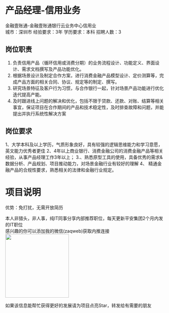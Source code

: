 # 产品经理-信用业务
金融壹账通-金融壹账通银行云业务中心信用业  
城市：深圳市 经验要求：3年 学历要求：本科  招聘人数：3

## 岗位职责
1. 负责信用产品（循环信用或消费分期）的业务流程设计、功能定义、界面设计、需求文档撰写及产品功能优化。
 2. 根据场景设计及制定合作方案，进行消费金融产品模型设计、定价测算等，完成产品方面的相关合同、协议、规定等的制定、撰写。
 3. 研究场景特征及客户行为习惯，与合作银行一起，针对场景产品功能进行优化迭代提高产能。
 4. 及时跟进线上问题的解决和优化，包括不限于贷款、还款、对账、结算等相关事宜，保证项目在合作期间的产品和技术稳定性，及时排查故障和问题，并能提出并执行系统性解决方案

## 岗位要求
1、大学本科及以上学历，气质形象良好，具有较强的逻辑思维能力和学习意愿，英文能力优秀者更佳
 2、4年以上商业银行、消费金融公司的消费金融产品等相关经验，从事产品经理工作3年以上；
 3.、熟悉原型工具的使用，具备优秀的需求&数据分析、产品规划、项目推动能力，对场景金融行业有较好的理解
 4、 精通金融产品的合规性要求，熟悉相关的法律和金融行业规定。

# 项目说明

优势：免打扰，无需开放简历

本人非猎头，非人事，纯IT同事分享内部推荐职位，每天更新平安集团2个月内发的IT职位  
感兴趣的你可以添加我的微信(zaqweb)获取内推连接  
<img src="https://github.com/zaqweb/PA-IT-JOBS/blob/master/WechatICode.jpeg"  height="200" width="200">

如果该信息能帮忙获得更好的发展请为项目点亮Star，转发给有需要的朋友




